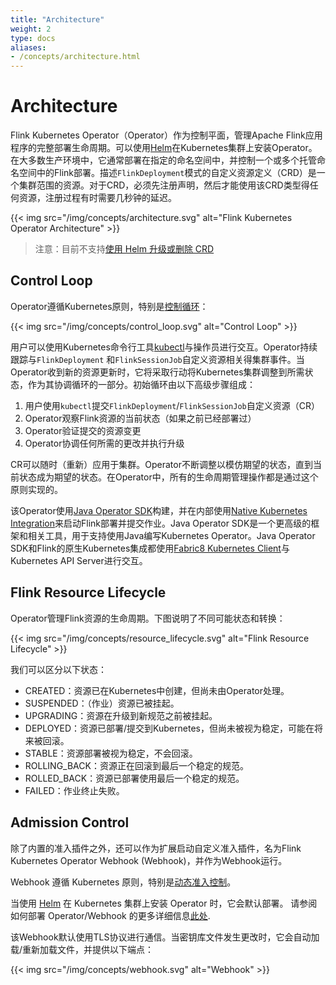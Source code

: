 ```yaml
---
title: "Architecture"
weight: 2
type: docs
aliases:
- /concepts/architecture.html
---
```

<!--
Licensed to the Apache Software Foundation (ASF) under one
or more contributor license agreements.  See the NOTICE file
distributed with this work for additional information
regarding copyright ownership.  The ASF licenses this file
to you under the Apache License, Version 2.0 (the
"License"); you may not use this file except in compliance
with the License.  You may obtain a copy of the License at

  http://www.apache.org/licenses/LICENSE-2.0

Unless required by applicable law or agreed to in writing,
software distributed under the License is distributed on an
"AS IS" BASIS, WITHOUT WARRANTIES OR CONDITIONS OF ANY
KIND, either express or implied.  See the License for the
specific language governing permissions and limitations
under the License.
-->

# Architecture

Flink Kubernetes Operator（Operator）作为控制平面，管理Apache Flink应用程序的完整部署生命周期。可以使用[Helm](https://helm.sh/)在Kubernetes集群上安装Operator。在大多数生产环境中，它通常部署在指定的命名空间中，并控制一个或多个托管命名空间中的Flink部署。描述`FlinkDeployment`模式的自定义资源定义（CRD）是一个集群范围的资源。对于CRD，必须先注册声明，然后才能使用该CRD类型得任何资源，注册过程有时需要几秒钟的延迟。

{{< img src="/img/concepts/architecture.svg" alt="Flink Kubernetes Operator Architecture" >}}
> 注意：目前不支持[使用 Helm 升级或删除 CRD](https://helm.sh/docs/chart_best_practices/custom_resource_definitions/)

## Control Loop

Operator遵循Kubernetes原则，特别是[控制循环](https://kubernetes.io/docs/concepts/architecture/controller/)：

{{< img src="/img/concepts/control_loop.svg" alt="Control Loop" >}}

用户可以使用Kubernetes命令行工具[kubectl](https://kubernetes.io/docs/tasks/tools/)与操作员进行交互。Operator持续跟踪与`FlinkDeployment` 和`FlinkSessionJob`自定义资源相关得集群事件。当Operator收到新的资源更新时，它将采取行动将Kubernetes集群调整到所需状态，作为其协调循环的一部分。初始循环由以下高级步骤组成：

1. 用户使用`kubectl`提交`FlinkDeployment`/`FlinkSessionJob`自定义资源（CR）
2. Operator观察Flink资源的当前状态（如果之前已经部署过）
3. Operator验证提交的资源变更
4. Operator协调任何所需的更改并执行升级

CR可以随时（重新）应用于集群。Operator不断调整以模仿期望的状态，直到当前状态成为期望的状态。在Operator中，所有的生命周期管理操作都是通过这个原则实现的。

该Operator使用[Java Operator SDK](https://github.com/java-operator-sdk/java-operator-sdk)构建，并在内部使用[Native Kubernetes Integration](https://nightlies.apache.org/flink/flink-docs-master/docs/deployment/resource-providers/native_kubernetes/)来启动Flink部署并提交作业。Java Operator SDK是一个更高级的框架和相关工具，用于支持使用Java编写Kubernetes Operator。Java Operator SDK和Flink的原生Kubernetes集成都使用[Fabric8 Kubernetes Client](https://github.com/fabric8io/kubernetes-client)与Kubernetes API Server进行交互。

## Flink Resource Lifecycle

Operator管理Flink资源的生命周期。下图说明了不同可能状态和转换：

{{< img src="/img/concepts/resource_lifecycle.svg" alt="Flink Resource Lifecycle" >}}

我们可以区分以下状态：

- CREATED：资源已在Kubernetes中创建，但尚未由Operator处理。
- SUSPENDED：（作业）资源已被挂起。
- UPGRADING：资源在升级到新规范之前被挂起。
- DEPLOYED：资源已部署/提交到Kubernetes，但尚未被视为稳定，可能在将来被回滚。
- STABLE：资源部署被视为稳定，不会回滚。
- ROLLING_BACK：资源正在回滚到最后一个稳定的规范。
- ROLLED_BACK：资源已部署使用最后一个稳定的规范。
- FAILED：作业终止失败。

## Admission Control

除了内置的准入插件之外，还可以作为扩展启动自定义准入插件，名为Flink Kubernetes Operator Webhook (Webhook)，并作为Webhook运行。

Webhook 遵循 Kubernetes 原则，特别是[动态准入控制](https://kubernetes.io/docs/reference/access-authn-authz/extensible-admission-controllers/)。

当使用 [Helm](https://helm.sh) 在 Kubernetes 集群上安装 Operator 时，它会默认部署。
请参阅如何部署 Operator/Webhook 的更多详细信息[此处](https://nightlies.apache.org/flink/flink-kubernetes-operator-docs-main/docs/try-flink-kubernetes-operator/quick-start/#deploying-the-operator).

该Webhook默认使用TLS协议进行通信。当密钥库文件发生更改时，它会自动加载/重新加载文件，并提供以下端点：

{{< img src="/img/concepts/webhook.svg" alt="Webhook" >}}
